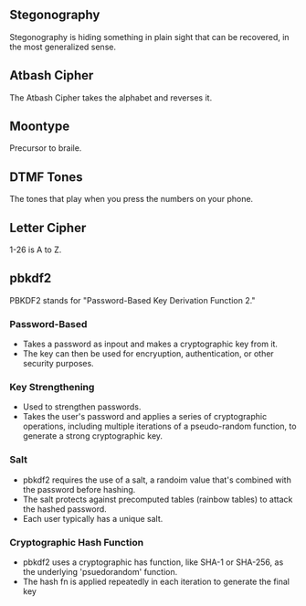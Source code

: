 
## Stegonography
Stegonography is hiding something in plain sight that can be recovered,
in the most generalized sense.

## Atbash Cipher
The Atbash Cipher takes the alphabet and reverses it.  

## Moontype
Precursor to braile.  

## DTMF Tones
The tones that play when you press the numbers on your phone.  

## Letter Cipher
1-26 is A to Z.  

## pbkdf2
PBKDF2 stands for "Password-Based Key Derivation Function 2."  
### Password-Based
* Takes a password as inpout and makes a cryptographic key from it. 
* The key can then be used for encryuption, authentication, or other security purposes.
### Key Strengthening
* Used to strengthen passwords.
* Takes the user's password and applies a series of cryptographic operations, including multiple
  iterations of a pseudo-random function, to generate a strong cryptographic key.
### Salt
* pbkdf2 requires the use of a salt, a randoim value that's combined with the password before
  hashing.
* The salt protects against precomputed tables (rainbow tables) to attack the hashed password.
* Each user typically has a unique salt.
### Cryptographic Hash Function
* pbkdf2 uses a cryptographic has function, like SHA-1 or SHA-256, as the underlying
  'psuedorandom' function.
* The hash fn is applied repeatedly in each iteration to generate the final key

